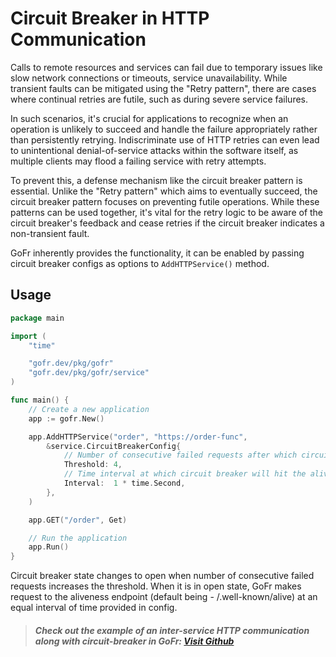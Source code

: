 # Circuit Breaker in HTTP Communication

Calls to remote resources and services can fail due to temporary issues like slow network connections or timeouts, service unavailability. While transient faults can be mitigated using the "Retry pattern", there are cases where continual retries are futile, such as during severe service failures.

In such scenarios, it's crucial for applications to recognize when an operation is unlikely to succeed and handle the failure appropriately rather than persistently retrying. Indiscriminate use of HTTP retries can even lead to unintentional denial-of-service attacks within the software itself, as multiple clients may flood a failing service with retry attempts.

To prevent this, a defense mechanism like the circuit breaker pattern is essential. Unlike the "Retry pattern" which aims to eventually succeed, the circuit breaker pattern focuses on preventing futile operations. While these patterns can be used together, it's vital for the retry logic to be aware of the circuit breaker's feedback and cease retries if the circuit breaker indicates a non-transient fault.

GoFr inherently provides the functionality, it can be enabled by passing circuit breaker configs as options to `AddHTTPService()` method.

## Usage

```go
package main

import (
	"time"

	"gofr.dev/pkg/gofr"
	"gofr.dev/pkg/gofr/service"
)

func main() {
	// Create a new application
	app := gofr.New()

	app.AddHTTPService("order", "https://order-func",
		&service.CircuitBreakerConfig{
		    // Number of consecutive failed requests after which circuit breaker will be enabled
			Threshold: 4,
			// Time interval at which circuit breaker will hit the aliveness endpoint.
			Interval:  1 * time.Second,
		},
	)

	app.GET("/order", Get)

	// Run the application
	app.Run()
}
```

Circuit breaker state changes to open when number of consecutive failed requests increases the threshold.
When it is in open state, GoFr makes request to the aliveness endpoint (default being - /.well-known/alive) at an equal interval of time provided in config.

> ##### Check out the example of an inter-service HTTP communication along with circuit-breaker in GoFr: [Visit Github](https://github.com/gofr-dev/gofr/blob/development/examples/using-http-service/main.go)